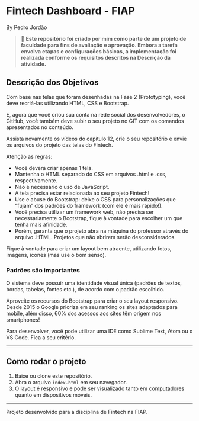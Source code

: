 # Fintech Dashboard - FIAP

By Pedro Jordão

> 📌 **Este repositório foi criado por mim como parte de um projeto de faculdade para fins de avaliação e aprovação.
Embora a tarefa envolva etapas e configurações básicas, a implementação foi realizada conforme os requisitos descritos na Descrição da atividade.**

## Descrição dos Objetivos

Com base nas telas que foram desenhadas na Fase 2 (Prototyping), você deve recriá-las utilizando HTML, CSS e Bootstrap.

E, agora que você criou sua conta na rede social dos desenvolvedores, o GitHub, você também deve subir o seu projeto no GIT com os comandos apresentados no conteúdo.

Assista novamente os vídeos do capítulo 12, crie o seu repositório e envie os arquivos do projeto das telas do Fintech.

Atenção as regras:

- Você deverá criar apenas 1 tela.
- Mantenha o HTML separado do CSS em arquivos .html e .css, respectivamente.
- Não é necessário o uso de JavaScript.
- A tela precisa estar relacionada ao seu projeto Fintech!
- Use e abuse do Bootstrap: deixe o CSS para personalizações que “fujam” dos padrões do framework (com ele é mais rápido!).
- Você precisa utilizar um framework web, não precisa ser necessariamente o Bootstrap, fique à vontade para escolher um que tenha mais afinidade.
- Porém, garanta que o projeto abra na máquina do professor através do arquivo .HTML. Projetos que não abrirem serão desconsiderados.

Fique à vontade para criar um layout bem atraente, utilizando fotos, imagens, ícones (mas use o bom senso).

### Padrões são importantes

O sistema deve possuir uma identidade visual única (padrões de textos, bordas, tabelas, fontes etc.), de acordo com o padrão escolhido.

Aproveite os recursos do Bootstrap para criar o seu layout responsivo. Desde 2015 o Google prioriza em seu ranking os sites adaptados para mobile, além disso, 60% dos acessos aos sites têm origem nos smartphones!

Para desenvolver, você pode utilizar uma IDE como Sublime Text, Atom ou o VS Code. Fica a seu critério.

---

## Como rodar o projeto

1. Baixe ou clone este repositório.
2. Abra o arquivo `index.html` em seu navegador.
3. O layout é responsivo e pode ser visualizado tanto em computadores quanto em dispositivos móveis.

---

Projeto desenvolvido para a disciplina de Fintech na FIAP.

